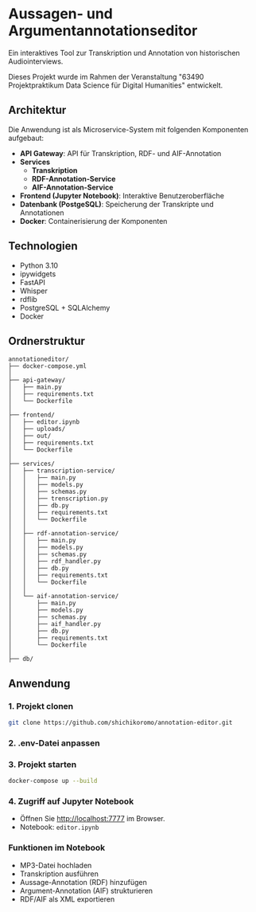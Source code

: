 # Aussagen- und Argumentannotationseditor

Ein interaktives Tool zur Transkription und Annotation von historischen Audiointerviews.

Dieses Projekt wurde im Rahmen der Veranstaltung "63490 Projektpraktikum Data Science für Digital Humanities" entwickelt.

## Architektur

Die Anwendung ist als Microservice-System mit folgenden Komponenten aufgebaut:

- **API Gateway**: API für Transkription, RDF- und AIF-Annotation
- **Services**
  - **Transkription**
  - **RDF-Annotation-Service**
  - **AIF-Annotation-Service**
- **Frontend (Jupyter Notebook)**: Interaktive Benutzeroberfläche
- **Datenbank (PostgeSQL)**: Speicherung der Transkripte und Annotationen
- **Docker**: Containerisierung der Komponenten

## Technologien

* Python 3.10
* ipywidgets
* FastAPI
* Whisper
* rdflib
* PostgreSQL + SQLAlchemy
* Docker


## Ordnerstruktur
```
annotationeditor/
├── docker-compose.yml
│
├── api-gateway/               
│   ├── main.py
│   ├── requirements.txt
│   └── Dockerfile
│
├── frontend/                 
│   ├── editor.ipynb
│   ├── uploads/
│   ├── out/
│   ├── requirements.txt
│   └── Dockerfile
│
├── services/
│   ├── transcription-service/
│   │   ├── main.py
│   │   ├── models.py
│   │   ├── schemas.py
│   │   ├── trenscription.py
│   │   ├── db.py
│   │   ├── requirements.txt
│   │   └── Dockerfile
│   │
│   ├── rdf-annotation-service/
│   │   ├── main.py
│   │   ├── models.py
│   │   ├── schemas.py
│   │   ├── rdf_handler.py
│   │   ├── db.py
│   │   ├── requirements.txt
│   │   └── Dockerfile
│   │
│   └── aif-annotation-service/
│       ├── main.py
│       ├── models.py
│       ├── schemas.py
│       ├── aif_handler.py
│       ├── db.py
│       ├── requirements.txt
│       └── Dockerfile
│
├── db/

```

## Anwendung

### 1. Projekt clonen

```bash
git clone https://github.com/shichikoromo/annotation-editor.git
```

### 2. .env-Datei anpassen

### 3. Projekt starten

```bash
docker-compose up --build
```

### 4. Zugriff auf Jupyter Notebook

* Öffnen Sie [http://localhost:7777](http://localhost:7777) im Browser.
* Notebook: `editor.ipynb`

### Funktionen im Notebook

* MP3-Datei hochladen
* Transkription ausführen
* Aussage-Annotation (RDF) hinzufügen
* Argument-Annotation (AIF) strukturieren
* RDF/AIF als XML exportieren
